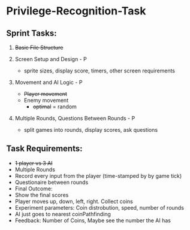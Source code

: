 # Privilege-Recognition-Task

## Sprint Tasks:
1. ~~Basic File Structure~~
2. Screen Setup and Design - P
	- sprite sizes, display score, timers, other screen requirements
3. Movement and AI Logic - P
	- ~~Player movement~~
	- Enemy movement
		- ~~optimal~~
		= random

4. Multiple Rounds, Questions Between Rounds - P
	- split games into rounds, display scores, ask questions

## Task Requirements:

- ~~1 player vs 3 AI~~
- Multiple Rounds
- Record every input from the player (time-stamped by by game tick)
- Questionaire between rounds
- Final Outcome:
- Show the final scores
- Player moves up, down, left, right. Collect coins
- Experiment parameters: Coin distrobution, speed, number of rounds
- AI just goes to nearest coinPathfinding
- Feedback: Number of Coins, Maybe see the number the AI has
  

